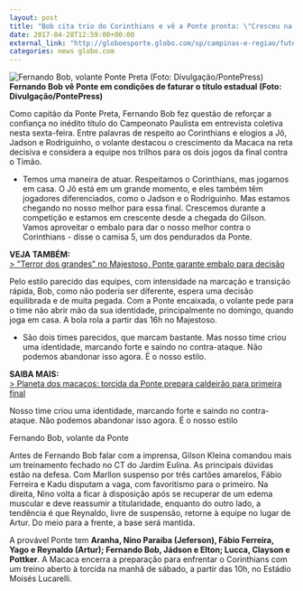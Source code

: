 ```yaml
---
layout: post
title: "Bob cita trio do Corinthians e vê a Ponte pronta: \"Cresceu na hora certa\""
date: 2017-04-28T12:59:00+00:00
external_link: "http://globoesporte.globo.com/sp/campinas-e-regiao/futebol/times/ponte-preta/noticia/2017/04/bob-cita-trio-do-corinthians-e-ve-ponte-pronta-cresceu-na-hora-certa.html"
categories: news globo.com
---
```

 ![Fernando Bob, volante Ponte Preta (Foto: Divulgação/PontePress)](http://s2.glbimg.com/099WQWVxaoE4KhOsg3CRcEBIjsA=/0x17:640x863/300x397/s.glbimg.com/es/ge/f/original/2017/04/12/bob.jpg "Fernando Bob, volante Ponte Preta (Foto: Divulgação/PontePress)")**Fernando Bob&nbsp;vê Ponte em condições de faturar o título estadual (Foto: Divulgação/PontePress)**

Como capitão da Ponte Preta, Fernando Bob fez questão de reforçar a confiança no inédito título do Campeonato Paulista em entrevista coletiva nesta sexta-feira. Entre palavras de respeito ao Corinthians e elogios a Jô, Jadson e Rodriguinho, o volante destacou o crescimento da Macaca na reta decisiva e considera a equipe nos trilhos para os dois jogos da final contra o Timão.&nbsp;

- Temos uma maneira de atuar. Respeitamos o Corinthians, mas jogamos em casa. O Jô está em um grande momento, e eles também têm jogadores diferenciados, como o Jadson e o Rodriguinho. Mas estamos chegando no nosso melhor para essa final. Crescemos durante a competição e estamos em crescente desde a chegada do Gilson. Vamos aproveitar o embalo para dar o nosso melhor contra o Corinthians - disse o camisa 5, um dos pendurados da Ponte.&nbsp;

**VEJA TAMBÉM:**  
[\>&nbsp;"Terror dos grandes" no Majestoso, Ponte garante embalo para decisão](http://globoesporte.globo.com/sp/campinas-e-regiao/futebol/times/ponte-preta/noticia/2017/04/terror-dos-grandes-no-majestoso-ponte-garante-embalo-para-decisao.html)

Pelo estilo parecido das equipes, com intensidade na marcação e transição rápida, Bob, como não poderia ser diferente, espera uma decisão equilibrada e de muita pegada. Com a Ponte encaixada, o volante pede para o time não abrir mão da sua identidade, principalmente no domingo, quando joga em casa. A bola rola a partir das 16h no Majestoso.&nbsp;

- São dois times parecidos, que marcam bastante. Mas nosso time criou uma identidade, marcando forte e saindo no contra-ataque. Não podemos abandonar isso agora. É o nosso estilo.

**SAIBA MAIS:**  
[\>&nbsp;Planeta dos macacos: torcida da Ponte prepara caldeirão para primeira final](http://globoesporte.globo.com/sp/campinas-e-regiao/futebol/times/ponte-preta/noticia/2017/04/planeta-dos-macacos-torcida-da-ponte-prepara-caldeirao-para-primeira-final.html#equipe-ponte-preta)

Nosso time criou uma identidade, marcando forte e saindo no contra-ataque. Não podemos abandonar isso agora. É o nosso estilo&nbsp;

Fernando Bob, volante da Ponte

Antes de Fernando Bob falar com a imprensa, Gilson Kleina comandou mais um treinamento fechado no CT do Jardim Eulina. As principais dúvidas estão na defesa. Com Marllon suspenso por três cartões amarelos, Fábio Ferreira e Kadu disputam a vaga, com favoritismo para o primeiro. Na direita, Nino volta a ficar à disposição após se recuperar de um edema muscular e deve reassumir a titularidade, enquanto do outro lado, a tendência é que Reynaldo, livre de suspensão, retorne à equipe no lugar de Artur. Do meio para a frente, a base será mantida.&nbsp;

A provável Ponte tem **Aranha, Nino Paraíba (Jeferson), Fábio Ferreira, Yago e Reynaldo (Artur); Fernando Bob, Jádson e Elton; Lucca, Clayson e Pottker**. A Macaca encerra a preparação para enfrentar o Corinthians com um treino aberto à torcida na manhã de sábado, a partir das 10h, no Estádio Moisés Lucarelli.&nbsp;

